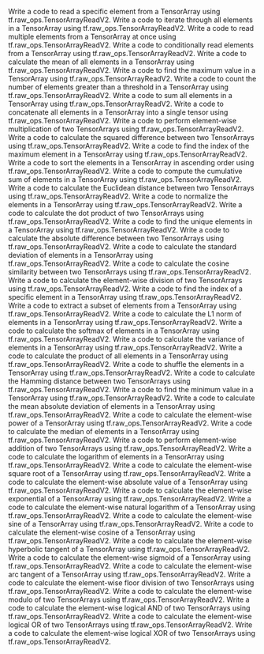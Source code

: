Write a code to read a specific element from a TensorArray using tf.raw_ops.TensorArrayReadV2.
Write a code to iterate through all elements in a TensorArray using tf.raw_ops.TensorArrayReadV2.
Write a code to read multiple elements from a TensorArray at once using tf.raw_ops.TensorArrayReadV2.
Write a code to conditionally read elements from a TensorArray using tf.raw_ops.TensorArrayReadV2.
Write a code to calculate the mean of all elements in a TensorArray using tf.raw_ops.TensorArrayReadV2.
Write a code to find the maximum value in a TensorArray using tf.raw_ops.TensorArrayReadV2.
Write a code to count the number of elements greater than a threshold in a TensorArray using tf.raw_ops.TensorArrayReadV2.
Write a code to sum all elements in a TensorArray using tf.raw_ops.TensorArrayReadV2.
Write a code to concatenate all elements in a TensorArray into a single tensor using tf.raw_ops.TensorArrayReadV2.
Write a code to perform element-wise multiplication of two TensorArrays using tf.raw_ops.TensorArrayReadV2.
Write a code to calculate the squared difference between two TensorArrays using tf.raw_ops.TensorArrayReadV2.
Write a code to find the index of the maximum element in a TensorArray using tf.raw_ops.TensorArrayReadV2.
Write a code to sort the elements in a TensorArray in ascending order using tf.raw_ops.TensorArrayReadV2.
Write a code to compute the cumulative sum of elements in a TensorArray using tf.raw_ops.TensorArrayReadV2.
Write a code to calculate the Euclidean distance between two TensorArrays using tf.raw_ops.TensorArrayReadV2.
Write a code to normalize the elements in a TensorArray using tf.raw_ops.TensorArrayReadV2.
Write a code to calculate the dot product of two TensorArrays using tf.raw_ops.TensorArrayReadV2.
Write a code to find the unique elements in a TensorArray using tf.raw_ops.TensorArrayReadV2.
Write a code to calculate the absolute difference between two TensorArrays using tf.raw_ops.TensorArrayReadV2.
Write a code to calculate the standard deviation of elements in a TensorArray using tf.raw_ops.TensorArrayReadV2.
Write a code to calculate the cosine similarity between two TensorArrays using tf.raw_ops.TensorArrayReadV2.
Write a code to calculate the element-wise division of two TensorArrays using tf.raw_ops.TensorArrayReadV2.
Write a code to find the index of a specific element in a TensorArray using tf.raw_ops.TensorArrayReadV2.
Write a code to extract a subset of elements from a TensorArray using tf.raw_ops.TensorArrayReadV2.
Write a code to calculate the L1 norm of elements in a TensorArray using tf.raw_ops.TensorArrayReadV2.
Write a code to calculate the softmax of elements in a TensorArray using tf.raw_ops.TensorArrayReadV2.
Write a code to calculate the variance of elements in a TensorArray using tf.raw_ops.TensorArrayReadV2.
Write a code to calculate the product of all elements in a TensorArray using tf.raw_ops.TensorArrayReadV2.
Write a code to shuffle the elements in a TensorArray using tf.raw_ops.TensorArrayReadV2.
Write a code to calculate the Hamming distance between two TensorArrays using tf.raw_ops.TensorArrayReadV2.
Write a code to find the minimum value in a TensorArray using tf.raw_ops.TensorArrayReadV2.
Write a code to calculate the mean absolute deviation of elements in a TensorArray using tf.raw_ops.TensorArrayReadV2.
Write a code to calculate the element-wise power of a TensorArray using tf.raw_ops.TensorArrayReadV2.
Write a code to calculate the median of elements in a TensorArray using tf.raw_ops.TensorArrayReadV2.
Write a code to perform element-wise addition of two TensorArrays using tf.raw_ops.TensorArrayReadV2.
Write a code to calculate the logarithm of elements in a TensorArray using tf.raw_ops.TensorArrayReadV2.
Write a code to calculate the element-wise square root of a TensorArray using tf.raw_ops.TensorArrayReadV2.
Write a code to calculate the element-wise absolute value of a TensorArray using tf.raw_ops.TensorArrayReadV2.
Write a code to calculate the element-wise exponential of a TensorArray using tf.raw_ops.TensorArrayReadV2.
Write a code to calculate the element-wise natural logarithm of a TensorArray using tf.raw_ops.TensorArrayReadV2.
Write a code to calculate the element-wise sine of a TensorArray using tf.raw_ops.TensorArrayReadV2.
Write a code to calculate the element-wise cosine of a TensorArray using tf.raw_ops.TensorArrayReadV2.
Write a code to calculate the element-wise hyperbolic tangent of a TensorArray using tf.raw_ops.TensorArrayReadV2.
Write a code to calculate the element-wise sigmoid of a TensorArray using tf.raw_ops.TensorArrayReadV2.
Write a code to calculate the element-wise arc tangent of a TensorArray using tf.raw_ops.TensorArrayReadV2.
Write a code to calculate the element-wise floor division of two TensorArrays using tf.raw_ops.TensorArrayReadV2.
Write a code to calculate the element-wise modulo of two TensorArrays using tf.raw_ops.TensorArrayReadV2.
Write a code to calculate the element-wise logical AND of two TensorArrays using tf.raw_ops.TensorArrayReadV2.
Write a code to calculate the element-wise logical OR of two TensorArrays using tf.raw_ops.TensorArrayReadV2.
Write a code to calculate the element-wise logical XOR of two TensorArrays using tf.raw_ops.TensorArrayReadV2.